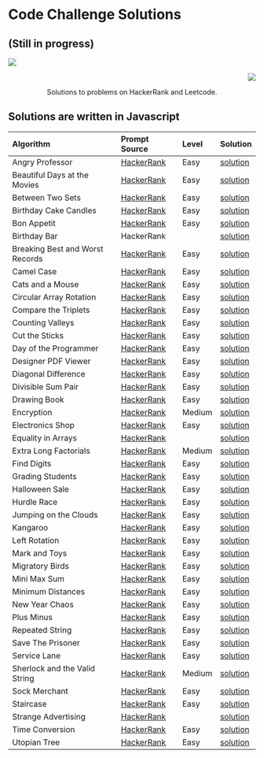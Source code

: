 # Code Challenge Solutions

## (Still in progress)

<p align="left">
	<a href="https://www.hackerrank.com"><img src="https://cloud.githubusercontent.com/assets/19765741/25342064/d17a563c-28d8-11e7-83fc-763d4ab4820a.jpg" ></a>
</p>

<p align="right">
    <a href="http://www.leetcode.com"><img
    src="https://cdn-images-1.medium.com/max/1600/1*gBkMCGTAdSk4tu17SCa7RQ.png"></a>
</p>

<p align="center">
    Solutions to problems on HackerRank and Leetcode.
</p>

## Solutions are written in Javascript

| Algorithm | Prompt Source | Level | Solution |
|  :--- | :--- | :--- | :--- |
| Angry Professor | [HackerRank](https://www.hackerrank.com/challenges/angry-professor/problem?h_r=internal-search) | Easy | [solution](https://github.com/stacysn/code_challenges/blob/master/HackerRank-Javascript/angryProfessor.js) |
| Beautiful Days at the Movies| [HackerRank](https://www.hackerrank.com/challenges/beautiful-days-at-the-movies/problem) | Easy | [solution](https://github.com/stacysn/code_challenges/blob/master/HackerRank-Javascript/beautiful-days.js) | 
| Between Two Sets | [HackerRank](https://www.hackerrank.com/challenges/between-two-sets/problem?h_r=internal-search) | Easy | [solution](https://github.com/stacysn/code_challenges/blob/master/HackerRank-Javascript/BetweenTwoSets.js) |
| Birthday Cake Candles | [HackerRank](https://www.hackerrank.com/challenges/birthday-cake-candles/problem?h_r=internal-search) | Easy | [solution](https://github.com/stacysn/code_challenges/blob/master/HackerRank-Javascript/birthday-cake-candles.js) |
| Bon Appetit | [HackerRank](https://www.hackerrank.com/challenges/bon-appetit/problem) | Easy | [solution](https://github.com/stacysn/code_challenges/blob/master/HackerRank-Javascript/bon-appetit.js) |
| Birthday Bar | HackerRank | | [solution](https://github.com/stacysn/code_challenges/blob/master/HackerRank-Javascript/the-birthday-bar.js) | 
| Breaking Best and Worst Records | [HackerRank](https://www.hackerrank.com/challenges/breaking-best-and-worst-records/problem?h_r=internal-search) | Easy | [solution](https://github.com/stacysn/code_challenges/blob/master/HackerRank-Javascript/breaking-best-and-worst-records.js) |
| Camel Case | [HackerRank](https://www.hackerrank.com/challenges/camelcase/problem) | Easy | [solution](https://github.com/stacysn/code_challenges/blob/master/HackerRank-Javascript/camelcase.js) |
| Cats and a Mouse | [HackerRank](https://www.hackerrank.com/challenges/cats-and-a-mouse/problem?h_r=internal-search) | Easy | [solution](https://github.com/stacysn/code_challenges/blob/master/HackerRank-Javascript/catAndMouse.js) |
| Circular Array Rotation | [HackerRank](https://www.hackerrank.com/challenges/save-the-prisoner/problem) | Easy | [solution](https://github.com/stacysn/code_challenges/blob/master/HackerRank-Javascript/circularArrayRotation.js) |
| Compare the Triplets | [HackerRank](https://www.hackerrank.com/challenges/compare-the-triplets/problem?h_r=internal-search) | Easy | [solution](https://github.com/stacysn/code_challenges/blob/master/HackerRank-Javascript/compareTheTriplets.js)
| Counting Valleys | [HackerRank]() | Easy | [solution](https://github.com/stacysn/code_challenges/blob/master/HackerRank-Javascript/countingValleys.js) | 
| Cut the Sticks | [HackerRank](https://www.hackerrank.com/challenges/cut-the-sticks/problem?h_r=internal-search) | Easy | [solution](https://github.com/stacysn/code_challenges/blob/master/HackerRank-Javascript/cut-the-sticks.js) |
| Day of the Programmer| [HackerRank](https://www.hackerrank.com/challenges/day-of-the-programmer/problem?h_r=internal-search) | Easy | [solution](https://github.com/stacysn/code_challenges/blob/master/HackerRank-Javascript/day-of-the-programmer.js) | 
| Designer PDF Viewer | [HackerRank](https://www.hackerrank.com/challenges/designer-pdf-viewer/problem) | Easy | [solution](https://github.com/stacysn/code_challenges/blob/master/HackerRank-Javascript/designer_PDF_viewer.js) |
| Diagonal Difference | [HackerRank](https://www.hackerrank.com/challenges/diagonal-difference/problem?h_r=internal-search) | Easy | [solution](https://github.com/stacysn/code_challenges/blob/master/HackerRank-Javascript/diagonalDifference.js) |
| Divisible Sum Pair | [HackerRank](https://www.hackerrank.com/challenges/linkedin-practice-divisible-sum-pairs/problem?h_r=internal-search) | Easy | [solution](https://github.com/stacysn/code_challenges/blob/master/HackerRank-Javascript/DivisibleSumPairs.js) |
| Drawing Book | [HackerRank](https://www.hackerrank.com/challenges/drawing-book/problem?h_r=internal-search) | Easy | [solution](https://github.com/stacysn/code_challenges/blob/master/HackerRank-Javascript/drawing-book.js) |
| Encryption | [HackerRank](https://www.hackerrank.com/challenges/encryption/problem) | Medium | [solution](https://github.com/stacysn/code_challenges/blob/master/HackerRank-Javascript/encryption.js) | 
| Electronics Shop | [HackerRank](https://www.hackerrank.com/challenges/electronics-shop/problem) | Easy | [solution](https://github.com/stacysn/code_challenges/blob/master/HackerRank-Javascript/electronics-shop.js) |
| Equality in Arrays | [HackerRank]() | | [solution](https://github.com/stacysn/code_challenges/blob/master/HackerRank-Javascript/equality-in-arrays.js) |
| Extra Long Factorials | [HackerRank](https://www.hackerrank.com/challenges/extra-long-factorials/problem) | Medium | [solution](https://github.com/stacysn/code_challenges/blob/master/HackerRank-Javascript/extraLongFactorials.js) |
| Find Digits | [HackerRank](https://www.hackerrank.com/challenges/find-digits/problem?h_r=internal-search) | Easy | [solution](https://github.com/stacysn/code_challenges/blob/master/HackerRank-Javascript/find-digits.js) |
| Grading Students | [HackerRank](https://www.hackerrank.com/challenges/grading/problem?h_r=internal-search) | Easy | [solution](https://github.com/stacysn/code_challenges/blob/master/HackerRank-Javascript/grading-students.js) |
| Halloween Sale | [HackerRank](https://www.hackerrank.com/challenges/halloween-sale/problem?h_r=internal-search) | Easy | [solution](https://github.com/stacysn/code_challenges/blob/master/HackerRank-Javascript/halloween-sale.js) | 
| Hurdle Race | [HackerRank](https://www.hackerrank.com/challenges/the-hurdle-race/problem?h_r=internal-search) | Easy | [solution](https://github.com/stacysn/code_challenges/blob/master/HackerRank-Javascript/hurdle-race.js) |
| Jumping on the Clouds | [HackerRank](https://www.hackerrank.com/challenges/jumping-on-the-clouds/problem?h_r=internal-search) | Easy | [solution](https://github.com/stacysn/code_challenges/blob/master/HackerRank-Javascript/jumping-on-clouds.js) |
| Kangaroo | [HackerRank](https://www.hackerrank.com/challenges/kangaroo/problem?h_r=internal-search) | Easy | [solution](https://github.com/stacysn/code_challenges/blob/master/HackerRank-Javascript/kangaroo.js) |
| Left Rotation | [HackerRank](https://www.hackerrank.com/challenges/array-left-rotation/problem?h_r=internal-search) | Easy | [solution](https://github.com/stacysn/code_challenges/blob/master/HackerRank-Javascript/leftRotation.js) |
| Mark and Toys | [HackerRank](https://www.hackerrank.com/challenges/mark-and-toys/problem?h_r=internal-search) | Easy | [solution](https://github.com/stacysn/code_challenges/blob/master/HackerRank-Javascript/mark-and-toys.js) |
| Migratory Birds | [HackerRank](https://www.hackerrank.com/challenges/migratory-birds/problem?h_r=internal-search) | Easy | [solution](https://github.com/stacysn/code_challenges/blob/master/HackerRank-Javascript/migratory-birds.js) |
| Mini Max Sum | [HackerRank](https://www.hackerrank.com/challenges/mini-max-sum/problem?h_r=internal-search) | Easy | [solution](https://github.com/stacysn/code_challenges/blob/master/HackerRank-Javascript/mini-max-sum.js) |
| Minimum Distances | [HackerRank](https://www.hackerrank.com/challenges/minimum-distances/problem?h_r=internal-search) | Easy | [solution](https://github.com/stacysn/code_challenges/blob/master/HackerRank-Javascript/minimum-distances.js) |
| New Year Chaos | [HackerRank](https://www.hackerrank.com/challenges/new-year-chaos/problem?h_r=internal-search) | Easy | [solution](https://github.com/stacysn/code_challenges/blob/master/HackerRank-Javascript/newYearChaos.js) |
| Plus Minus | [HackerRank](https://www.hackerrank.com/challenges/plus-minus/problem?h_r=internal-search) | Easy | [solution](https://github.com/stacysn/code_challenges/blob/master/HackerRank-Javascript/plus-minus.js) |
| Repeated String | [HackerRank](https://www.hackerrank.com/challenges/repeated-string/problem?h_r=internal-search) | Easy | [solution](https://github.com/stacysn/code_challenges/blob/master/HackerRank-Javascript/repeated-string.js) |
| Save The Prisoner | [HackerRank](https://www.hackerrank.com/challenges/save-the-prisoner/problem?h_r=internal-search) | Easy | [solution](https://github.com/stacysn/code_challenges/blob/master/HackerRank-Javascript/saveThePrisoner.js) |
| Service Lane | [HackerRank](https://www.hackerrank.com/challenges/service-lane/problem?h_r=internal-search) | Easy | [solution](https://github.com/stacysn/code_challenges/blob/master/HackerRank-Javascript/service-lane.js) |
| Sherlock and the Valid String | [HackerRank](https://www.hackerrank.com/challenges/sherlock-and-valid-string/problem?h_r=internal-search) | Medium | [solution](https://github.com/stacysn/code_challenges/blob/master/HackerRank-Javascript/sherlockAndTheValidString.js) |
| Sock Merchant | [HackerRank](https://www.hackerrank.com/challenges/sock-merchant/problem?h_r=internal-search) | Easy | [solution](https://github.com/stacysn/code_challenges/blob/master/HackerRank-Javascript/sock-merchant.js) |
| Staircase | [HackerRank](https://www.hackerrank.com/challenges/staircase/problem?h_r=internal-search) | Easy | [solution](https://github.com/stacysn/code_challenges/blob/master/HackerRank-Javascript/staircase.js) |
| Strange Advertising | [HackerRank]() | | [solution](https://github.com/stacysn/code_challenges/blob/master/HackerRank-Javascript/strange-advertising.js) |
| Time Conversion | [HackerRank](https://www.hackerrank.com/challenges/time-conversion/problem?h_r=internal-search) | Easy | [solution](https://github.com/stacysn/code_challenges/blob/master/HackerRank-Javascript/time-conversion.js) |
| Utopian Tree | [HackerRank](https://www.hackerrank.com/challenges/utopian-tree/problem?h_r=internal-search) | Easy | [solution](https://github.com/stacysn/code_challenges/blob/master/HackerRank-Javascript/utopian-tree.js) |


